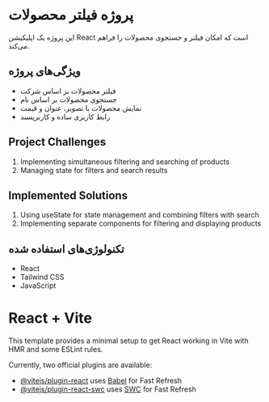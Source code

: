 # پروژه فیلتر محصولات

این پروژه یک اپلیکیشن React است که امکان فیلتر و جستجوی محصولات را فراهم می‌کند.

## ویژگی‌های پروژه

- فیلتر محصولات بر اساس شرکت
- جستجوی محصولات بر اساس نام
- نمایش محصولات با تصویر، عنوان و قیمت
- رابط کاربری ساده و کاربرپسند

## Project Challenges

1. Implementing simultaneous filtering and searching of products
2. Managing state for filters and search results

## Implemented Solutions

1. Using useState for state management and combining filters with search
2. Implementing separate components for filtering and displaying products

## تکنولوژی‌های استفاده شده

- React
- Tailwind CSS
- JavaScript

# React + Vite

This template provides a minimal setup to get React working in Vite with HMR and some ESLint rules.

Currently, two official plugins are available:

- [@vitejs/plugin-react](https://github.com/vitejs/vite-plugin-react/blob/main/packages/plugin-react/README.md) uses [Babel](https://babeljs.io/) for Fast Refresh
- [@vitejs/plugin-react-swc](https://github.com/vitejs/vite-plugin-react-swc) uses [SWC](https://swc.rs/) for Fast Refresh
